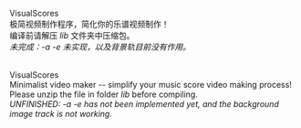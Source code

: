 VisualScores<br/>
极简视频制作程序，简化你的乐谱视频制作！<br/>
编译前请解压 *lib* 文件夹中压缩包。<br/>
*未完成：-a -e 未实现，以及背景轨目前没有作用。*  <br/><br/>

VisualScores<br/>
Minimalist video maker -- simplify your music score video making process!<br/>
Please unzip the file in folder *lib* before compiling.<br/>
*UNFINISHED: -a -e has not been implemented yet, and the background image track is not working.*
